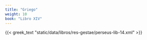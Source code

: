 ```yaml
---
title: "Griego"
weight: 10
book: "Libro XIV"
---
```


{{< greek_text "static/data/libros/res-gestae/perseus-lib-14.xml" >}}